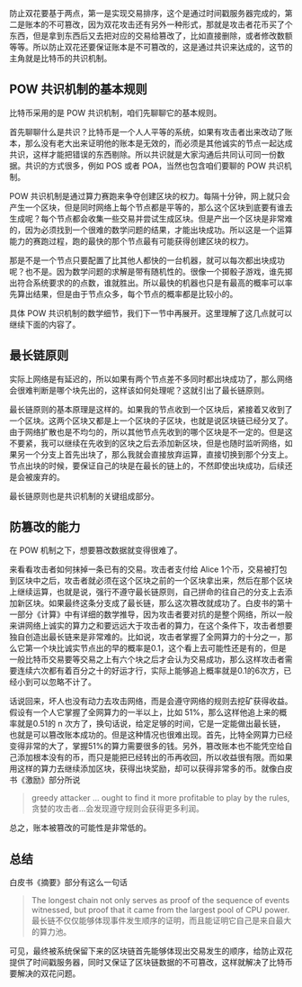 防止双花要基于两点，第一是实现交易排序，这个是通过时间戳服务器完成的，第二是账本的不可篡改，因为双花攻击还有另外一种形式，那就是攻击者花币买了个东西，但是拿到东西后又去把对应的交易给篡改了，比如直接删除，或者修改数额等等。所以防止双花还要保证账本是不可篡改的，这是通过共识来达成的，这节的主角就是比特币的共识机制。

## POW 共识机制的基本规则

比特币采用的是 POW 共识机制，咱们先聊聊它的基本规则。 

首先聊聊什么是共识？比特币是一个人人平等的系统，如果有攻击者出来改动了账本，那么没有老大出来证明他的账本是无效的，而必须是其他诚实的节点一起达成共识，这样才能把错误的东西剔除。所以共识就是大家沟通后共同认可同一份数据。共识的方式很多，例如 POS 或者 POA，当然也包含咱们要聊的 POW 共识机制。

POW 共识机制是通过算力赛跑来争夺创建区块的权力。每隔十分钟，网上就只会产生一个区块，但是同时网络上每个节点都是平等的，那么这个区块到底要有谁去生成呢？每个节点都会收集一些交易并尝试生成区块。但是产出一个区块是非常难的，因为必须找到一个很难的数学问题的结果，才能出块成功。所以这是一个运算能力的赛跑过程，跑的最快的那个节点最有可能获得创建区块的权力。

那是不是一个节点只要配置了比其他人都快的一台机器，就可以每次都出块成功呢？也不是。因为数学问题的求解是带有随机性的。很像一个掷骰子游戏，谁先掷出符合系统要求的的点数，谁就胜出。所以最快的机器也只是有最高的概率可以率先算出结果，但是由于节点众多，每个节点的概率都是比较小的。

具体 POW 共识机制的数学细节，我们下一节中再展开。这里理解了这几点就可以继续下面的内容了。

## 最长链原则

实际上网络是有延迟的，所以如果有两个节点差不多同时都出块成功了，那么网络会很难判断是哪个块先出的，这样该如何处理呢？这就引出了最长链原则。

最长链原则的基本原理是这样的。如果我的节点收到一个区块后，紧接着又收到了一个区块。这两个区块又都是上一个区块的子区块，也就是说区块链已经分叉了。由于网络扩散也是不均匀的，所以其他节点先收到的哪个区块是不一定的。但是这不要紧，我可以继续在先收到的区块之后去添加新区块，但是也随时监听网络，如果另一个分支上首先出块了，那么我就会直接放弃运算，直接切换到那个分支上。节点出块的时候，要保证自己的块是在最长的链上的，不然即使出块成功，后续还是会被废弃的。

最长链原则也是共识机制的关键组成部分。

## 防篡改的能力

在 POW 机制之下，想要篡改数据就变得很难了。

来看看攻击者如何抹掉一条已有的交易。攻击者支付给 Alice 1个币，交易被打包到区块中之后，攻击者就必须在这个区块之前的一个区块拿出来，然后在那个区块上继续运算，也就是说，强行不遵守最长链原则，自己拼命的往自己的分支上去添加新区块。如果最终这条分支成了最长链，那么这次篡改就成功了。白皮书的第十一部分《计算》中有详细的数学推导，因为攻击者要对抗的是整个网络，所以一般来讲网络上诚实的算力之和要远远大于攻击者的算力，在这个条件下，攻击者想要独自创造出最长链来是非常难的。比如说，攻击者掌握了全网算力的十分之一，那么它第一个块比诚实节点出的早的概率是0.1，这个看上去可能性还是有的，但是一般比特币交易要等交易之上有六个块之后才会认为交易成功，那么这样攻击者需要连续六次都有着百分之十的好运才行，实际上能够追上概率就是0.1的6次方，已经小到可以忽略不计了。

话说回来，坏人也没有动力去攻击网络，而是会遵守网络的规则去挖矿获得收益。假设有一个人它掌握了全网算力的一半以上，比如 51%，那么这样他追上来的概率就是0.51的 n 次方了，换句话说，给定足够的时间，它是一定能做出最长链，也就是可以篡改账本成功的。但是这种情况也很难出现。首先，比特全网算力已经变得非常的大了，掌握51%的算力需要很多的钱。另外，篡改账本也不能凭空给自己添加根本没有的币，而只是能把已经转出的币再收回，所以收益很有限。而如果用这样的算力去继续添加区块，获得出块奖励，却可以获得非常多的币。就像白皮书《激励》部分所说

>greedy attacker ... ought to find it more profitable to play by the rules,
>贪婪的攻击者...会发现遵守规则会获得更多利润。

总之，账本被篡改的可能性是非常低的。

## 总结

白皮书《摘要》部分有这么一句话

>The longest chain not only serves as proof of the sequence of events witnessed, but proof that it came from the largest pool of CPU power. 
> 最长链不仅仅能够体现事件发生顺序的证明，而且能证明它自己是来自最大的算力池。

可见，最终被系统保留下来的区块链首先能够体现出交易发生的顺序，给防止双花提供了时间戳服务器，同时又保证了区块链数据的不可篡改，这样就解决了比特币要解决的双花问题。

